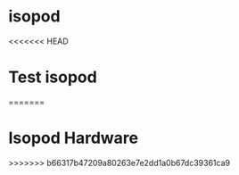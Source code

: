 # isopod
<<<<<<< HEAD
<h1>Test isopod</h1>
=======
<h1>Isopod Hardware</h1>
>>>>>>> b66317b47209a80263e7e2dd1a0b67dc39361ca9
